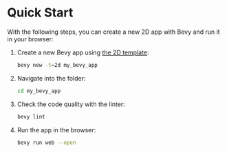 # Quick Start

With the following steps, you can create a new 2D app with Bevy and run it in your browser:

1. Create a new Bevy app using [the 2D template](https://github.com/TheBevyFlock/bevy_new_2d):

    ```sh
    bevy new -t=2d my_bevy_app
    ```

2. Navigate into the folder:

   ```sh
   cd my_bevy_app
   ```

3. Check the code quality with the linter:

    ```sh
    bevy lint
    ```

4. Run the app in the browser:

    ```sh
    bevy run web --open
    ```
